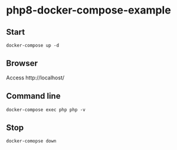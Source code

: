 # php8-docker-compose-example

## Start
```
docker-compose up -d
```

## Browser
Access http://localhost/

## Command line
```
docker-compose exec php php -v
```

## Stop
```
docker-comopse down
```
